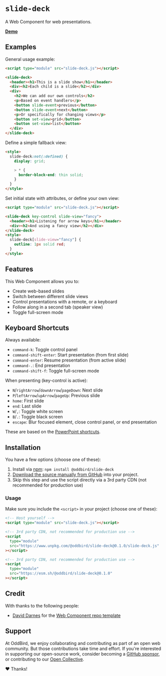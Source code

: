 # `slide-deck`

A Web Component for web presentations.

**[Demo](https://slide-deck.netlify.app)**

## Examples

General usage example:

```html
<script type="module" src="slide-deck.js"></script>

<slide-deck>
  <header><h1>This is a slide show</h1></header>
  <div><h2>Each child is a slide</h2></div>
  <div>
    <h2>We can add our own controls</h2>
    <p>Based on event handlers</p>
    <button slide-event>previous</button>
    <button slide-event>next</button>
    <p>Or specifically for changing views</p>
    <button set-view>grid</button>
    <button set-view>list</button>
  </div>
</slide-deck>
```

Define a simple fallback view:

```html
<style>
  slide-deck:not(:defined) {
    display: grid;

    > * {
      border-block-end: thin solid;
    }
  }
</style>
```

Set initial state with attributes,
or define your own view:

```html
<script type="module" src="slide-deck.js"></script>

<slide-deck key-control slide-view="fancy">
  <header><h1>Listening for arrow keys</h1></header>
  <div><h2>And using a fancy view</h2></div>
</slide-deck>
<style>
  slide-deck[slide-view="fancy"] {
    outline: 1px solid red;
  }
</style>
```

## Features

This Web Component allows you to:

- Create web-based slides
- Switch between different slide views
- Control presentations with a remote, or a keyboard
- Follow along in a second tab (speaker view)
- Toggle full-screen mode

## Keyboard Shortcuts

Always available:

- `command-k`: Toggle control panel
- `command-shift-enter`: Start presentation (from first slide)
- `command-enter`: Resume presentation (from active slide)
- `command-.`: End presentation
- `command-shift-f`: Toggle full-screen mode

When presenting (key-control is active):

- `N`/`rightArrow`/`downArrow`/`pageDown`: Next slide
- `P`/`leftArrow`/`upArrow`/`pageUp`: Previous slide
- `home`: First slide
- `end`: Last slide
- `W`/`,`: Toggle white screen
- `B`/`.`: Toggle black screen
- `escape`: Blur focused element, close control panel, or end presentation

These are based on
the [PowerPoint shortcuts](https://support.microsoft.com/en-us/office/use-keyboard-shortcuts-to-deliver-powerpoint-presentations-1524ffce-bd2a-45f4-9a7f-f18b992b93a0#bkmk_frequent_macos).

## Installation

You have a few options (choose one of these):

1. Install via [npm](https://www.npmjs.com/package/@oddbird/slide-deck): `npm install @oddbird/slide-deck`
1. [Download the source manually from GitHub](https://github.com/oddbird/slide-deck/releases) into your project.
1. Skip this step and use the script directly via a 3rd party CDN (not recommended for production use)

### Usage

Make sure you include the `<script>` in your project (choose one of these):

```html
<!-- Host yourself -->
<script type="module" src="slide-deck.js"></script>
```

```html
<!-- 3rd party CDN, not recommended for production use -->
<script
  type="module"
  src="https://www.unpkg.com/@oddbird/slide-deck@0.1.0/slide-deck.js"
></script>
```

```html
<!-- 3rd party CDN, not recommended for production use -->
<script
  type="module"
  src="https://esm.sh/@oddbird/slide-deck@0.1.0"
></script>
```

## Credit

With thanks to the following people:

- [David Darnes](https://darn.es/) for the
  [Web Component repo template](https://github.com/daviddarnes/component-template)

## Support

At OddBird,
we enjoy collaborating and contributing
as part of an open web community.
But those contributions take time and effort.
If you're interested in supporting our
open-source work,
consider becoming a
[GitHub sponsor](https://github.com/sponsors/oddbird),
or contributing to our
[Open Collective](https://opencollective.com/oddbird-open-source).

❤️ Thanks!
